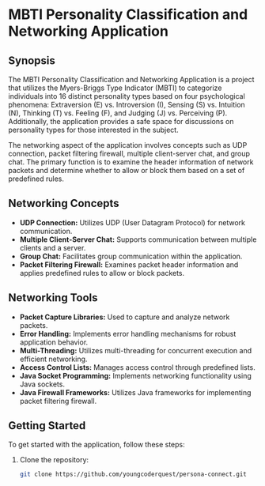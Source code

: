 # MBTI Personality Classification and Networking Application

## Synopsis

The MBTI Personality Classification and Networking Application is a project that utilizes the Myers-Briggs Type Indicator (MBTI) to categorize individuals into 16 distinct personality types based on four psychological phenomena: Extraversion (E) vs. Introversion (I), Sensing (S) vs. Intuition (N), Thinking (T) vs. Feeling (F), and Judging (J) vs. Perceiving (P). Additionally, the application provides a safe space for discussions on personality types for those interested in the subject.

The networking aspect of the application involves concepts such as UDP connection, packet filtering firewall, multiple client-server chat, and group chat. The primary function is to examine the header information of network packets and determine whether to allow or block them based on a set of predefined rules.

## Networking Concepts

- **UDP Connection:** Utilizes UDP (User Datagram Protocol) for network communication.
- **Multiple Client-Server Chat:** Supports communication between multiple clients and a server.
- **Group Chat:** Facilitates group communication within the application.
- **Packet Filtering Firewall:** Examines packet header information and applies predefined rules to allow or block packets.

## Networking Tools

- **Packet Capture Libraries:** Used to capture and analyze network packets.
- **Error Handling:** Implements error handling mechanisms for robust application behavior.
- **Multi-Threading:** Utilizes multi-threading for concurrent execution and efficient networking.
- **Access Control Lists:** Manages access control through predefined lists.
- **Java Socket Programming:** Implements networking functionality using Java sockets.
- **Java Firewall Frameworks:** Utilizes Java frameworks for implementing packet filtering firewall.

## Getting Started

To get started with the application, follow these steps:

1. Clone the repository:

   ```bash
   git clone https://github.com/youngcoderquest/persona-connect.git
